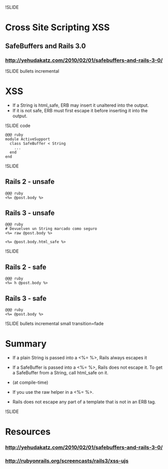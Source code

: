 !SLIDE
# Cross Site Scripting XSS #
## SafeBuffers and Rails 3.0 ##
### http://yehudakatz.com/2010/02/01/safebuffers-and-rails-3-0/ ###

!SLIDE bullets incremental
# XSS #

* If a String is html_safe, ERB may insert it unaltered into the output.
* If it is not safe, ERB must first escape it before inserting it into the output.

!SLIDE code

    @@@ ruby
    module ActiveSupport
      class SafeBuffer < String
        ...
      end
    end

!SLIDE
## Rails 2 - unsafe ##

    @@@ ruby
    <%= @post.body %>

## Rails 3 - unsafe ##

    @@@ ruby
    # Devuelven un String marcado como seguro
    <%= raw @post.body %>
    
    <%= @post.body.html_safe %>

!SLIDE
## Rails 2 - safe ##

    @@@ ruby
    <%= h @post.body %>

## Rails 3 - safe ##

    @@@ ruby
    <%= @post.body %>

!SLIDE bullets incremental small transition=fade
# Summary #

* If a plain String is passed into a <%= %>, Rails always escapes it
* If a SafeBuffer is passed into a <%= %>, Rails does not escape it.
   To get a SafeBuffer from a String, call html_safe on it.

* (at compile-time)
* If you use the raw helper in a <%= %>.
* Rails does not escape any part of a template that is not in an ERB tag.

!SLIDE
# Resources #

### http://yehudakatz.com/2010/02/01/safebuffers-and-rails-3-0/ ###
### http://rubyonrails.org/screencasts/rails3/xss-ujs ###